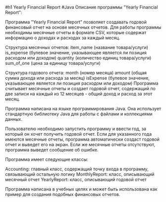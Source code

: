 #h1 Yearly Financial Report #Java 
Описание программы "Yearly Financial Report":

Программа "Yearly Financial Report" позволяет создавать годовой финансовый отчет на основе месячных отчетов. Для работы программы необходимы месячные отчеты в формате CSV, которые содержат информацию о доходах и расходах за каждый месяц.

Структура месячных отчетов:
item_name (название товара/услуги)
is_expense (булевое значение, указывающее является ли позиция расходом или доходом)
quantity (количество единиц товара/услуги)
sum_of_one (цена за единицу товара/услуги)

Структура годового отчета:
month (номер месяца)
amount (общая сумма дохода или расхода за месяц)
isExpense (булевое значение, указывающее является ли позиция расходом или доходом)
Программа считывает месячные отчеты и создает годовой отчет, содержащий по две записи на каждый из 12 месяцев - общий доход и расход за этот месяц.

Программа написана на языке программирования Java. Она использует стандартную библиотеку Java для работы с файлами и коллекциями данных.

Пользователю необходимо запустить программу и ввести год, за который он хочет получить годовой отчет. Если для указанного года имеются месячные отчеты, программа автоматически создаст годовой отчет и выведет его на экран. Если же месячные отчеты отсутствуют, программа выведет сообщение об ошибке.

Программа имеет следующие классы:

Accounting: главный класс, содержащий точку входа в программу, связывающий остальную логику
MonthlyReport: класс, описывающий месячный отчет
YearlyReport: класс, описывающий годовой отчет

Программа написана в учебных целях и может быть использована как пример для создания подобных финансовых отчетов.
